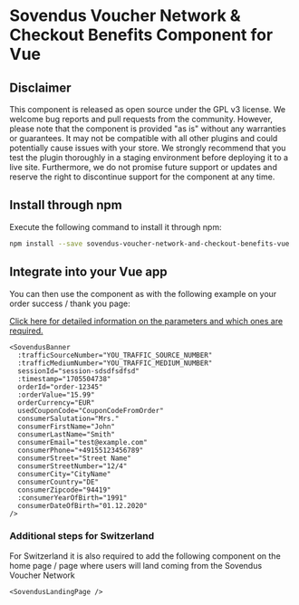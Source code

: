 # Sovendus Voucher Network & Checkout Benefits Component for Vue

## Disclaimer

This component is released as open source under the GPL v3 license. We welcome bug reports and pull requests from the community. However, please note that the component is provided "as is" without any warranties or guarantees. It may not be compatible with all other plugins and could potentially cause issues with your store. We strongly recommend that you test the plugin thoroughly in a staging environment before deploying it to a live site. Furthermore, we do not promise future support or updates and reserve the right to discontinue support for the component at any time.

## Install through npm

Execute the following command to install it through npm:

```bash
npm install --save sovendus-voucher-network-and-checkout-benefits-vue
```

## Integrate into your Vue app

You can then use the component as with the following example on your order success / thank you page:

[Click here for detailed information on the parameters and which ones are required.](https://developer-hub.sovendus.com/Voucher-Network-Checkout-Benefits/Parameter)

```vue
<SovendusBanner
  :trafficSourceNumber="YOU_TRAFFIC_SOURCE_NUMBER"
  :trafficMediumNumber="YOU_TRAFFIC_MEDIUM_NUMBER"
  sessionId="session-sdsdfsdfsd"
  :timestamp="1705504738"
  orderId="order-12345"
  :orderValue="15.99"
  orderCurrency="EUR"
  usedCouponCode="CouponCodeFromOrder"
  consumerSalutation="Mrs."
  consumerFirstName="John"
  consumerLastName="Smith"
  consumerEmail="test@example.com"
  consumerPhone="+49155123456789"
  consumerStreet="Street Name"
  consumerStreetNumber="12/4"
  consumerCity="CityName"
  consumerCountry="DE"
  consumerZipcode="94419"
  :consumerYearOfBirth="1991"
  consumerDateOfBirth="01.12.2020"
/>
```

### Additional steps for Switzerland

For Switzerland it is also required to add the following component on the home page / page where users will land coming from the Sovendus Voucher Network

```vue
<SovendusLandingPage />
```
